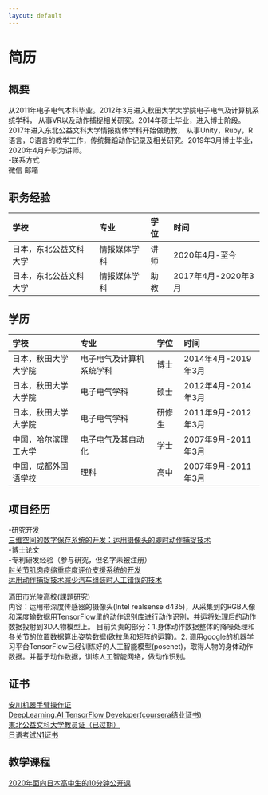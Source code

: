 ```yaml
---
layout: default
---
```



# 简历
## 概要
从2011年电子电气本科毕业。2012年3月进入秋田大学大学院电子电气及计算机系统学科，
从事VR以及动作捕捉相关研究。2014年硕士毕业，进入博士阶段。2017年进入东北公益文科大学情报媒体学科开始做助教，
从事Unity，Ruby，R语言，C语言的教学工作，传统舞蹈动作记录及相关研究。2019年3月博士毕业，2020年4月升职为讲师。\
-联系方式\
微信 邮箱
## 职务经验

| 学校        | 专业          | 学位 | 时间 |
|:---------------|:--------------------|:------|:------|
|日本，东北公益文科大学| 情报媒体学科|讲师   | 2020年4月-至今 |  
|日本，东北公益文科大学| 情报媒体学科|助教    | 2017年4月-2020年3月|                                           

## 学历

| 学校        | 专业          | 学位 | 时间 |
|:---------------|:--------------------|:------|:------|
|日本，秋田大学大学院| 电子电气及计算机系统学科|博士   | 2014年4月-2019年3月 |        
|日本，秋田大学大学院| 电子电气学科         |硕士   | 2012年4月-2014年3月|
|日本，秋田大学大学院| 电子电气学科         |研修生  |2011年9月-2012年3月| 
|中国，哈尔滨理工大学|电子电气及其自动化	|学士   |2007年9月-2011年3月|
|中国，成都外国语学校|理科		    |高中   |2007年9月-2011年3月|

## 项目经历

-研究开发\
[三维空间的数字保存系统的开发：运用摄像头的即时动作捕捉技术](./projects/digital_archive.html)\
-博士论文\
-专利研发经验（参与研究，但名字未被注册）\
[肘关节肌肉痉缩重症度评价支援系统的开发](./projects/muscle_injury.html)\
[运用动作捕捉技术减少汽车组装时人工错误的技术](./projects/toyota.html)

[酒田市光陵高校(課題研究)](./projects/koryo/koryo.html)\
内容：运用带深度传感器的摄像头(Intel realsense d435)，从采集到的RGB人像和深度输数据用TensorFlow里的动作识别库进行动作识别，并运将处理后的动作数据投射到3D人物模型上。
目前负责的部分：1.身体动作数据整体的降噪处理和各关节的位置数据算出姿势数据(欧拉角和矩阵的运算)。2. 调用google的机器学习平台TensorFlow已经训练好的人工智能模型(posenet)，取得人物的身体动作数据。并基于动作数据，训练人工智能网络，做动作识别。

## 证书
[安川机器手臂操作证](./assets/certificate/yasukawa/yasukawa.html)\
[DeepLearning.AI TensorFlow Developer(coursera结业证书)](./assets/certificate/coursera/coursera.html)\
[東北公益文科大学教员证（已过期）](./assets/certificate/koeki/koeki.html)\
[日语考试N1证书](./assets/certificate/n1/n1.html)

## 教学课程
[2020年面向日本高中生的10分钟公开课](./assets/openCourse/openCourse.html)
